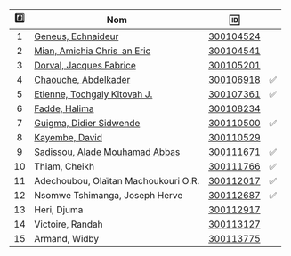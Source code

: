 

| :hash: | Nom                                                                | :id:                   |                    |
|:------:|--------------------------------------------------------------------|------------------------|--------------------|
|  1     | [Geneus, Echnaideur](https://github.com/Echnaideurgeneus)          | [300104524](300104524) |                    | 
|  2     | [Mian, Amichia Chris an Eric](https://github.com/Romeomian)        | [300104541](300104541) |                    | 
|  3     | [Dorval, Jacques Fabrice](https://github.com/BgbgL13)              | [300105201](300105201) |                    |
|  4     | [Chaouche, Abdelkader](https://github.com/AEKchaouche)             | [300106918](300106918) | :white_check_mark: |
|  5     | [Etienne, Tochgaly Kitovah J.](https://github.com/toch90)          | [300107361](300107361) | :white_check_mark: |
|  6     | [Fadde, Halima](https://github.com/halimabzn)                      | [300108234](300108234) |                    |
|  7     | [Guigma, Didier Sidwende](https://github.com/didier300110500)      | [300110500](300110500) | :white_check_mark: |
|  8     | [Kayembe, David](https://github.com/TEC24)                         | [300110529](300110529) |                    |
|  9     | [Sadissou, Alade Mouhamad Abbas](https://github.com/AbbasSadissou) | [300111671](300111671) | :white_check_mark: |
| 10     | Thiam, Cheikh                        | [300111766](300111766) | :white_check_mark: |
| 11     | Adechoubou, Olaïtan Machoukouri O.R. | [300112017](300112017) | :white_check_mark: |
| 12     | Nsomwe Tshimanga, Joseph Herve       | [300112687](300112687) | :white_check_mark: |
| 13     | Heri, Djuma                          | [300112917](300112917) |                    |
| 14     | Victoire, Randah                     | [300113127](300113127) |                    |
| 15     | Armand, Widby                        | [300113775](300113775) |                    |
